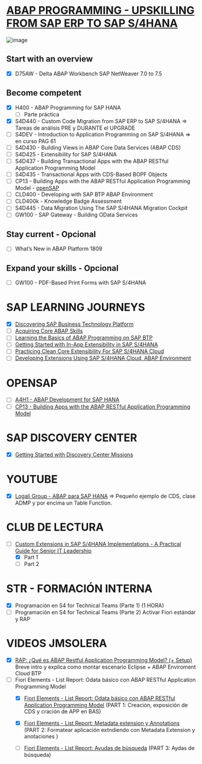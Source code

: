 # [ABAP PROGRAMMING - UPSKILLING FROM SAP ERP TO SAP S/4HANA](https://help.sap.com/learning-journeys/138b6c1f704243f19e76668d1769e2ed)

![image](https://github.com/apachon/erp2s4/assets/10708505/98827e83-9ab4-4459-b867-54bc2bca5fbc)

## Start with an overview
- [X] D75AW - Delta ABAP Workbench SAP NetWeaver 7.0 to 7.5

## Become competent
- [X] H400 - ABAP Programming for SAP HANA
	- [ ] Parte práctica 
- [X] S4D440 - Custom Code Migration from SAP ERP to SAP S/4HANA => Tareas de análisis PRE y DURANTE el UPGRADE
- [ ] S4DEV - Introduction to Application Programming on SAP S/4HANA => en curso PAG 61
- [ ] S4D430 - Building Views in ABAP Core Data Services (ABAP CDS)
- [ ] S4D425 - Extensibility for SAP S/4HANA
- [ ] S4D437 - Building Transactional Apps with the ABAP RESTful Application Programming Model
- [ ] S4D435 - Transactional Apps with CDS-Based BOPF Objects
- [ ] CP13 - Building Apps with the ABAP RESTful Application Programming Model - [openSAP](https://open.sap.com/courses/cp13)
- [ ] CLD400 - Developing with SAP BTP ABAP Environment
- [ ] CLD400k - Knowledge Badge Assessment
- [ ] S4D445 - Data Migration Using The SAP S/4HANA Migration Cockpit
- [ ] GW100 - SAP Gateway - Building OData Services
      
## Stay current - Opcional
- [ ] What’s New in ABAP Platform 1809

## Expand your skills - Opcional
- [ ] GW100 - PDF-Based Print Forms with SAP S/4HANA

# SAP LEARNING JOURNEYS
- [X] [Discovering SAP Business Technology Platform](https://learning.sap.com/learning-journey/discover-sap-business-technology-platform)
- [ ] [Acquiring Core ABAP Skills](https://learning.sap.com/learning-journey/acquire-core-abap-skills)
- [ ] [Learning the Basics of ABAP Programming on SAP BTP](https://learning.sap.com/learning-journey/learn-the-basics-of-abap-programming-on-sap-btp)
- [ ] [Getting Started with In-App Extensibility in SAP S/4HANA](https://learning.sap.com/learning-journey/get-started-with-in-app-extensibility-in-sap-s-4hana)
- [ ] [Practicing Clean Core Extensibility For SAP S/4HANA Cloud](https://learning.sap.com/learning-journey/practicing-clean-core-extensibility-for-sap-s-4hana-cloud)
- [ ] [Developing Extensions Using SAP S/4HANA Cloud, ABAP Environment](https://learning.sap.com/learning-journey/develop-extensions-using-sap-s-4hana-cloud-abap-environment)

# OPENSAP
- [ ] [A4H1 - ABAP Development for SAP HANA](https://open.sap.com/courses/a4h1)
- [ ] [CP13 - Building Apps with the ABAP RESTful Application Programming Model](https://open.sap.com/courses/cp13)
	  
# SAP DISCOVERY CENTER
- [X] [Getting Started with Discovery Center Missions](https://discovery-center.cloud.sap/protected/index.html#/mymissiondetail/72709/)

# YOUTUBE
- [X] [Logali Group - ABAP para SAP HANA](https://www.youtube.com/watch?v=ZfCshZhplDM) => Pequeño ejemplo de CDS, clase ADMP y por encima un Table Function.

# CLUB DE LECTURA
- [ ] [Custom Extensions in SAP S/4HANA Implementations - A Practical Guide for Senior IT Leadership](https://www.sap.com/documents/2020/03/ceeea71f-8a7d-0010-87a3-c30de2ffd8ff.html)
	- [X] Part 1
 	- [ ] Part 2  	

# STR - FORMACIÓN INTERNA
- [X] Programación en S4 for Technical Teams (Parte 1) (1 HORA)
- [ ] Programación en S4 for Technical Teams (Parte 2) Activar Fiori estándar y RAP

# VIDEOS JMSOLERA
- [X] [RAP: ¿Qué es ABAP Restful Application Programming Model? (+ Setup)](https://youtu.be/D8LRBiJ9NKA?si=SqmeyTi0qF7FIuDm) Breve intro y explica como montar escenario Eclipse + ABAP Enviroment Cloud BTP
- [ ] Fiori Elements - List Report: Odata básico con ABAP RESTful Application Programming Model
	- [X] [Fiori Elements - List Report: Odata básico con ABAP RESTful Application Programming Model](https://youtu.be/-ly-yGc82Eg?si=cENFKkJJ_Ujg6hGr) (PART 1: Creación, exposición de CDS y cración de APP en BAS)
 	- [X] [Fiori Elements - List Report: Metadata extension y Annotations](https://youtu.be/TU8jU1sl4g4?si=i1oArhYpBIJU0wKa) (PART 2: Formatear aplicación extndiendo con Metadata Extension y anotaciones )
  	- [ ] [Fiori Elements - List Report: Ayudas de búsqueda](https://youtu.be/lI2Hq39TWI8?si=YnZq9T4Sc2Khr5WW) (PART 3: Aydas de búsqueda)


